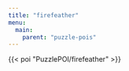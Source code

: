 ```yaml
---
title: "firefeather"
menu:
  main:
    parent: "puzzle-pois"
---
```


{{< poi "PuzzlePOI/firefeather" >}}

